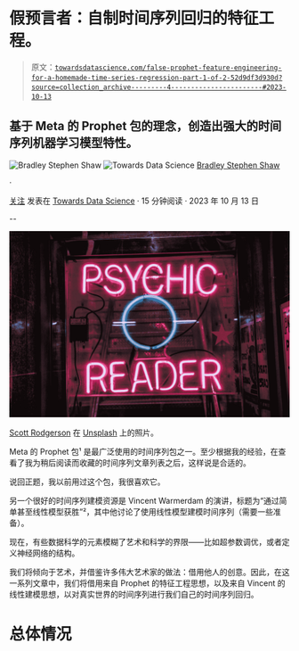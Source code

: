 # 假预言者：自制时间序列回归的特征工程。

> 原文：[`towardsdatascience.com/false-prophet-feature-engineering-for-a-homemade-time-series-regression-part-1-of-2-52d9df3d930d?source=collection_archive---------4-----------------------#2023-10-13`](https://towardsdatascience.com/false-prophet-feature-engineering-for-a-homemade-time-series-regression-part-1-of-2-52d9df3d930d?source=collection_archive---------4-----------------------#2023-10-13)

## 基于 Meta 的 Prophet 包的理念，创造出强大的时间序列机器学习模型特性。

![Bradley Stephen Shaw](https://bradley-stephen-shaw.medium.com/?source=post_page-----52d9df3d930d--------------------------------) ![Towards Data Science](https://towardsdatascience.com/?source=post_page-----52d9df3d930d--------------------------------) [Bradley Stephen Shaw](https://bradley-stephen-shaw.medium.com/?source=post_page-----52d9df3d930d--------------------------------)

·

[关注](https://medium.com/m/signin?actionUrl=https%3A%2F%2Fmedium.com%2F_%2Fsubscribe%2Fuser%2Fc5cd0a58b5ae&operation=register&redirect=https%3A%2F%2Ftowardsdatascience.com%2Ffalse-prophet-feature-engineering-for-a-homemade-time-series-regression-part-1-of-2-52d9df3d930d&user=Bradley+Stephen+Shaw&userId=c5cd0a58b5ae&source=post_page-c5cd0a58b5ae----52d9df3d930d---------------------post_header-----------) 发表在 [Towards Data Science](https://towardsdatascience.com/?source=post_page-----52d9df3d930d--------------------------------) · 15 分钟阅读 · 2023 年 10 月 13 日

--

![](img/11454c39c829e4be351a11be4cce5a77.png)

[Scott Rodgerson](https://unsplash.com/@scottrodgerson?utm_source=medium&utm_medium=referral) 在 [Unsplash](https://unsplash.com/?utm_source=medium&utm_medium=referral) 上的照片。

Meta 的 Prophet 包¹ 是最广泛使用的时间序列包之一。至少根据我的经验，在查看了我为稍后阅读而收藏的时间序列文章列表之后，这样说是合适的。

说回正题，我以前用过这个包，我很喜欢它。

另一个很好的时间序列建模资源是 Vincent Warmerdam 的演讲，标题为“通过简单甚至线性模型获胜”²，其中他讨论了使用线性模型建模时间序列（需要一些准备）。

现在，有些数据科学的元素模糊了艺术和科学的界限——比如超参数调优，或者定义神经网络的结构。

我们将倾向于艺术，并借鉴许多伟大艺术家的做法：借用他人的创意。因此，在这一系列文章中，我们将借用来自 Prophet 的特征工程思想，以及来自 Vincent 的线性建模思想，以对真实世界的时间序列进行我们自己的时间序列回归。

# 总体情况
